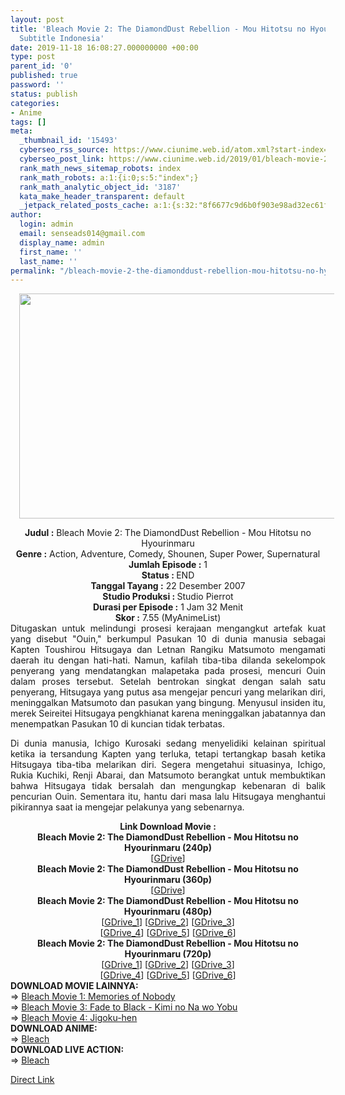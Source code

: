```yaml
---
layout: post
title: 'Bleach Movie 2: The DiamondDust Rebellion - Mou Hitotsu no Hyourinmaru Movie
  Subtitle Indonesia'
date: 2019-11-18 16:08:27.000000000 +00:00
type: post
parent_id: '0'
published: true
password: ''
status: publish
categories:
- Anime
tags: []
meta:
  _thumbnail_id: '15493'
  cyberseo_rss_source: https://www.ciunime.web.id/atom.xml?start-index=3151&max-results=150
  cyberseo_post_link: https://www.ciunime.web.id/2019/01/bleach-movie-2-diamonddust-rebellion.html
  rank_math_news_sitemap_robots: index
  rank_math_robots: a:1:{i:0;s:5:"index";}
  rank_math_analytic_object_id: '3187'
  kata_make_header_transparent: default
  _jetpack_related_posts_cache: a:1:{s:32:"8f6677c9d6b0f903e98ad32ec61f8deb";a:2:{s:7:"expires";i:1654376170;s:7:"payload";a:0:{}}}
author:
  login: admin
  email: senseads014@gmail.com
  display_name: admin
  first_name: ''
  last_name: ''
permalink: "/bleach-movie-2-the-diamonddust-rebellion-mou-hitotsu-no-hyourinmaru-movie-subtitle-indonesia/"
---
```

<div class="separator" style="clear: both; text-align: center;"><a href="https://1.bp.blogspot.com/--9ME_A7peYU/XEhVer22M2I/AAAAAAAAH_M/2_-klIbgQb46OOQZ1pVNlOxIy8G9O0LXQCPcBGAYYCw/s1600/Bleach%2BMovie%2B2%2B-%2BThe%2BDiamondDust%2BRebellion%2B-%2BMou%2BHitotsu%2Bno%2BHyourinmaru.jpg" imageanchor="1" style="margin-left: 1em; margin-right: 1em;"><img border="0" data-original-height="720" data-original-width="1280" height="360" src="{{ site.baseurl }}/assets/2019/11/Bleach%2BMovie%2B2%2B-%2BThe%2BDiamondDust%2BRebellion%2B-%2BMou%2BHitotsu%2Bno%2BHyourinmaru.jpg" width="640" /></a></div>
<p>
<div style="text-align: center;"><b>Judul</b><b><b> </b>:</b> Bleach Movie 2: The DiamondDust Rebellion - Mou Hitotsu no Hyourinmaru</div>
<div style="text-align: center;"><b><b>Genre :</b></b> Action, Adventure, Comedy, Shounen, Super Power, Supernatural</div>
<div style="text-align: center;"><b>Jumlah Episode :</b> 1<br /><b>Status :&nbsp;</b>END<br /><b>Tanggal Tayang :</b> 22 Desember 2007<br /><b>Studio Produksi : </b>Studio Pierrot<br /><b>Durasi per Episode :</b> 1 Jam 32 Menit</div>
<div style="text-align: center;"><b>Skor :</b> 7.55 (MyAnimeList)</div>
<div style="text-align: center;"></div>
<div style="text-align: justify;">Ditugaskan untuk melindungi prosesi kerajaan mengangkut artefak kuat yang disebut "Ouin," berkumpul Pasukan 10 di dunia manusia sebagai Kapten Toushirou Hitsugaya dan Letnan Rangiku Matsumoto mengamati daerah itu dengan hati-hati. Namun, kafilah tiba-tiba dilanda sekelompok penyerang yang mendatangkan malapetaka pada prosesi, mencuri Ouin dalam proses tersebut. Setelah bentrokan singkat dengan salah satu penyerang, Hitsugaya yang putus asa mengejar pencuri yang melarikan diri, meninggalkan Matsumoto dan pasukan yang bingung. Menyusul insiden itu, merek Seireitei Hitsugaya pengkhianat karena meninggalkan jabatannya dan menempatkan Pasukan 10 di kuncian tidak terbatas.</p>
<p>Di dunia manusia, Ichigo Kurosaki sedang menyelidiki kelainan spiritual ketika ia tersandung Kapten yang terluka, tetapi tertangkap basah ketika Hitsugaya tiba-tiba melarikan diri. Segera mengetahui situasinya, Ichigo, Rukia Kuchiki, Renji Abarai, dan Matsumoto berangkat untuk membuktikan bahwa Hitsugaya tidak bersalah dan mengungkap kebenaran di balik pencurian Ouin. Sementara itu, hantu dari masa lalu Hitsugaya menghantui pikirannya saat ia mengejar pelakunya yang sebenarnya.</p></div>
<div style="text-align: justify;"></div>
<div style="text-align: justify;"></div>
<div style="text-align: center;"><b>Link Download Movie :</b></div>
<div style="text-align: center;">
<div style="text-align: center;"><b>Bleach Movie 2: The DiamondDust Rebellion - Mou Hitotsu no Hyourinmaru&nbsp;(240p)</b></div>
<div style="text-align: center;">[<a href="https://drive.google.com/uc?export=download&amp;id=1OU_uFdwzqhAMjUH5LVq4eEFo1zzut0U1" target="_blank" rel="noopener">GDrive</a>]</div>
<div style="text-align: center;">
<div style="text-align: center;"><b>Bleach Movie 2: The DiamondDust Rebellion - Mou Hitotsu no Hyourinmaru&nbsp;(360p)</b></div>
<div style="text-align: center;">[<a href="https://drive.google.com/uc?export=download&amp;id=1xHhQbzLYz4OmkX2FQsjCZFLmVL3sbNE9" target="_blank" rel="noopener">GDrive</a>]</div>
<div style="text-align: center;">
<div style="text-align: center;"></div>
</div>
</div>
</div>
<div style="text-align: center;"><b>Bleach Movie 2: The DiamondDust Rebellion - Mou Hitotsu no Hyourinmaru (480p)</b><br />[<a href="https://drive.google.com/uc?export=download&amp;id=1uBvHJv3Ky3H6teDWmuZp1MFweeyXHbmP" target="_blank" rel="noopener">GDrive_1</a>] [<a href="https://drive.google.com/uc?export=download&amp;id=1PsTBlam7vmtmSpTKmLn1x5BNs0-mteXi" target="_blank" rel="noopener">GDrive_2</a>] [<a href="https://docs.google.com/uc?id=1EUOmuhKCy1Y53BKn7raWZ-_xME_f7Yjk" target="_blank" rel="noopener">GDrive_3</a>]<br />[<a href="https://docs.google.com/uc?id=1kj3GwVvD81lNfSW4GAgrImwCWgMsl5r-" target="_blank" rel="noopener">GDrive_4</a>] [<a href="https://drive.google.com/uc?export=download&amp;id=1yfLp6t-S9Y_MWTcOhPe7efxBqRAOzXZD" target="_blank" rel="noopener">GDrive_5</a>] [<a href="https://drive.google.com/uc?export=download&amp;id=1awbK5rEEu82ff7MKvEvp0Jkzb3njMg_5" target="_blank" rel="noopener">GDrive_6</a>]</div>
<div style="text-align: center;"><b>Bleach Movie 2: The DiamondDust Rebellion - Mou Hitotsu no Hyourinmaru (720p)</b><br />[<a href="https://drive.google.com/uc?export=download&amp;id=1ngOV-O__YiAmdVZC_UgMM2QypPIbzJg2" target="_blank" rel="noopener">GDrive_1</a>] [<a href="https://drive.google.com/uc?export=download&amp;id=1RSoJD1rypPvuSXckOu3C2xm_k5Du2v5s" target="_blank" rel="noopener">GDrive_2</a>] [<a href="https://docs.google.com/uc?id=1Fu4AemnZBzFak3I6QUcaL7nIXlQrcx9i" target="_blank" rel="noopener">GDrive_3</a>]<br />[<a href="https://docs.google.com/uc?id=1gKvaCeRkXioAZpFLWR43MyOa8jQ3krDH" target="_blank" rel="noopener">GDrive_4</a>] [<a href="https://drive.google.com/uc?export=download&amp;id=1c8NgZGzFfLk12uO8fMqlo6NOmljFl4vw" target="_blank" rel="noopener">GDrive_5</a>] [<a href="https://drive.google.com/uc?export=download&amp;id=1EEfxYYlzjdeRAhGBj706D3U24cWqS2_z" target="_blank" rel="noopener">GDrive_6</a>]
<div style="text-align: left;"></div>
<div style="text-align: left;"></div>
<div style="text-align: left;"><b>DOWNLOAD MOVIE LAINNYA:</b></div>
<div style="text-align: left;"></div>
<div style="text-align: left;">=&gt;&nbsp;<a href="https://www.ciunime.web.id/2019/01/bleach-movie-1-memories-of-nobody-movie.html" target="_blank" rel="noopener">Bleach Movie 1: Memories of Nobody</a></div>
<div style="text-align: left;">=&gt;&nbsp;<a href="https://www.ciunime.web.id/2019/01/bleach-movie-3-fade-to-black-kimi-no-na.html" target="_blank" rel="noopener">Bleach Movie 3: Fade to Black - Kimi no Na wo Yobu</a></div>
<div style="text-align: left;">=&gt;&nbsp;<a href="https://www.ciunime.web.id/2019/01/bleach-movie-4-jigoku-hen-movie.html" target="_blank" rel="noopener">Bleach Movie 4: Jigoku-hen</a></div>
<div style="text-align: left;"></div>
<div style="text-align: left;"><b>DOWNLOAD ANIME:</b></div>
<div style="text-align: left;"></div>
<div style="text-align: left;">=&gt;&nbsp;<a href="https://www.ciunime.web.id/2019/01/bleach-episode-001-366-end-batch.html" target="_blank" rel="noopener">Bleach</a></div>
<div style="text-align: left;">
<div style="text-align: left;">
<div style="text-align: left;"><b>DOWNLOAD LIVE ACTION:</b></div>
<div style="text-align: left;">=&gt;&nbsp;<a href="https://www.ciunime.web.id/2019/01/bleach-live-action-subtitle-indonesia.html" target="_blank" rel="noopener">Bleach</a></p>
</div>
</div>
</div>
</div>
<link rel="stylesheet" href="https://cdnjs.cloudflare.com/ajax/libs/font-awesome/4.7.0/css/font-awesome.min.css" />
<div class="divbtn"> <a href="https://handymansurrender.com/fihup8buzv?key=94550f7ce39444073321dde3b8782f97" class="btn"><i class="fa fa-download"></i> Direct Link</a> </div>
